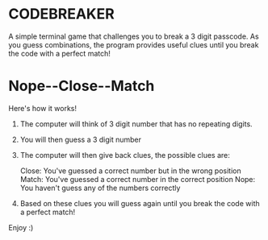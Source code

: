 # CODEBREAKER
A simple terminal game that challenges you to break a 3 digit passcode. As you guess combinations, the program provides useful clues until you break the code with a perfect match! 

# Nope--Close--Match

Here's how it works!

1. The computer will think of 3 digit number that has no repeating digits.
2. You will then guess a 3 digit number
3. The computer will then give back clues, the possible clues are:

   Close: You've guessed a correct number but in the wrong position
   Match: You've guessed a correct number in the correct position
   Nope: You haven't guess any of the numbers correctly

4. Based on these clues you will guess again until you break the code with a
   perfect match!

Enjoy :)
